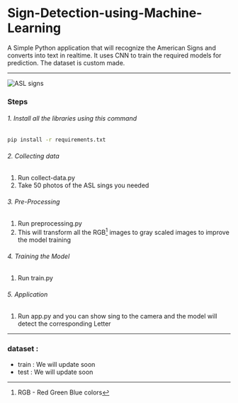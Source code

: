 # Sign-Detection-using-Machine-Learning

A Simple Python application that will recognize the American Signs and converts into text in realtime. It uses CNN to train the required models for prediction. The dataset is custom made.

---

![ASL[^1] signs](https://www.researchgate.net/publication/328396430/figure/fig1/AS:683619848830976@1539999081795/The-26-letters-and-10-digits-of-American-Sign-Language-ASL.jpg)

### Steps

###### 1. Install all the libraries using this command

```bash
pip install -r requirements.txt
```

###### 2. Collecting data

1.  Run collect-data.py
1.  Take 50 photos of the ASL sings you needed

###### 3. Pre-Processing

1.  Run preprocessing.py
1.  This will transform all the RGB[^2] images to gray scaled images to improve the model training

###### 4. Training the Model

1.  Run train.py

###### 5. Application

1.  Run app.py and you can show sing to the camera and the model will detect the corresponding Letter

---

### dataset :

- train : We will update soon
- test : We will update soon


[^1]: ASL - American Sign Language
[^2]: RGB - Red Green Blue colors

